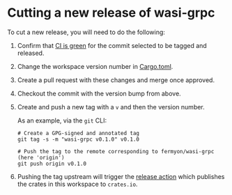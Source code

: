 # Cutting a new release of wasi-grpc

To cut a new release, you will need to do the following:

1. Confirm that [CI is green](https://github.com/fermyon/wasi-grpc/actions) for the commit selected to be tagged and released.

2. Change the workspace version number in [Cargo.toml](./Cargo.toml).

3. Create a pull request with these changes and merge once approved.

4. Checkout the commit with the version bump from above.

5. Create and push a new tag with a `v` and then the version number.

    As an example, via the `git` CLI:

    ```
    # Create a GPG-signed and annotated tag
    git tag -s -m "wasi-grpc v0.1.0" v0.1.0

    # Push the tag to the remote corresponding to fermyon/wasi-grpc (here 'origin')
    git push origin v0.1.0
    ```

6. Pushing the tag upstream will trigger the [release action](https://github.com/fermyon/wasi-grpc/actions/workflows/release.yml) which publishes the crates in this workspace to `crates.io`.